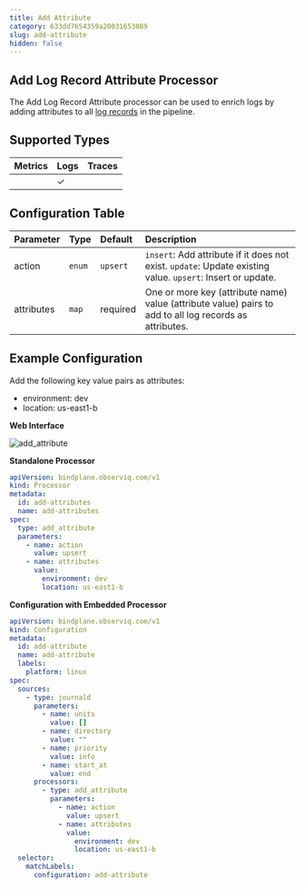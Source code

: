 ```yaml
---
title: Add Attribute
category: 633dd7654359a20031653089
slug: add-attribute
hidden: false
---
```


## Add Log Record Attribute Processor

The Add Log Record Attribute processor can be used to enrich logs by adding attributes to all
[log records](https://opentelemetry.io/docs/reference/specification/logs/data-model/#log-and-event-record-definition) in the pipeline.

## Supported Types

| Metrics | Logs | Traces |
| :--- | :--- | :--- |
|  | ✓ |  |

## Configuration Table

| Parameter  | Type    | Default  | Description |
| :---       | :---    | :---     | :--- |
| action     | `enum`  | `upsert` | `insert`: Add attribute if it does not exist. `update`: Update existing value. `upsert`: Insert or update. |
| attributes | `map`   | required | One or more key (attribute name) value (attribute value) pairs to add to all log records as attributes. |

## Example Configuration

Add the following key value pairs as attributes:
- environment: dev
- location: us-east1-b

**Web Interface**

![add_attribute](https://storage.googleapis.com/bindplane-op-doc-images/resources/processor-types/add_attribute.png)

**Standalone Processor**

```yaml
apiVersion: bindplane.observiq.com/v1
kind: Processor
metadata:
  id: add-attributes
  name: add-attributes
spec:
  type: add_attribute
  parameters:
    - name: action
      value: upsert
    - name: attributes
      value:
        environment: dev
        location: us-east1-b
```

**Configuration with Embedded Processor**

```yaml
apiVersion: bindplane.observiq.com/v1
kind: Configuration
metadata:
  id: add-attribute
  name: add-attribute
  labels:
    platform: linux
spec:
  sources:
    - type: journald
      parameters:
        - name: units
          value: []
        - name: directory
          value: ""
        - name: priority
          value: info
        - name: start_at
          value: end
      processors:
        - type: add_attribute
          parameters:
            - name: action
              value: upsert
            - name: attributes
              value:
                environment: dev
                location: us-east1-b
  selector:
    matchLabels:
      configuration: add-attribute
```
